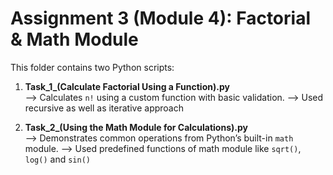 # Assignment 3 (Module 4): Factorial & Math Module

This folder contains two Python scripts:

1) **Task_1_(Calculate Factorial Using a Function).py**  
   --> Calculates `n!` using a custom function with basic validation.
   --> Used recursive as well as iterative approach

2) **Task_2_(Using the Math Module for Calculations).py**  
   --> Demonstrates common operations from Python’s built-in `math` module.
   --> Used predefined functions of math module like `sqrt()`, `log()` and `sin()`
